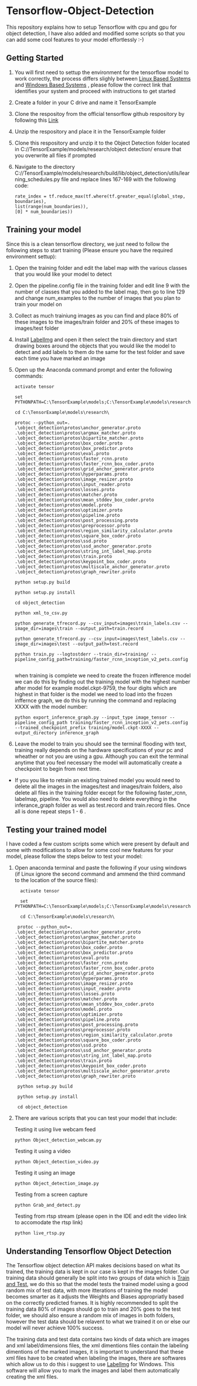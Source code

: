 # Tensorflow-Object-Detection
This repository explains how to setup Tensorflow  with cpu and gpu for object detection, I have also added and modified some scripts so that you can add some cool features to your model effortlessly :-) 

## Getting Started 
1. You will first need to settup the environment for the tensorflow model to work correctly, the process differs slighly 
   between [Linux Based Systems](https://github.com/dan62/Tensorflow-Object-Detection/blob/master/Linux_Settup.md) and [Windows Based Systems](https://github.com/dan62/Tensorflow-Object-Detection/blob/master/Windows_Settup.md) , please follow the correct link that identifies your system and proceed with instructions to get started
   
2. Create a folder in your C drive and name it TensorExample

3. Clone the respositoy from the official tensorflow github respository by following this [Link](https://github.com/tensorflow/models)

4. Unzip the respository and place it in the TensorExample folder 

5. Clone this respository and unzip it to the Object Detection folder located in C://TensorExample/models/research/object detection/
   ensure that you overwrite all files if prompted

6. Navigate to the directory C://TensorExample/models/research/build/lib/object_detection/utils/learning_schedules.py file and replace lines 
   167-169 with the following code:
   
   ```
   rate_index = tf.reduce_max(tf.where(tf.greater_equal(global_step, boundaries),
   list(range(num_boundaries)),
   [0] * num_boundaries))
   ```
   
## Training your model
Since this is a clean tensorflow directory, we just need to follow the following steps to start training (Please ensure you have the required environment settup):

1. Open the training folder and edit the label map with the various classes that you would like your model to detect

2. Open the pipeline.config file in the training folder and edit line 9 with the number of classes that you added to the label map, 
then go to line 129 and change num_examples to the number of images that you plan to train your model on

3. Collect as much trainiung images as you can find and place 80% of these images to the images/train folder and 20% of these images to      images/test folder  

4. Install [LabelImg](https://github.com/tzutalin/labelImg) and open it then select the train directory and start drawing boxes around the objects that you would like the model to detect and add labels to them do the same for the test folder and save each time you have marked an image

5. Open up the Anaconda command prompt and enter the following commands:

   ```
   activate tensor
 
   set PYTHONPATH=C:\TensorExample\models;C:\TensorExample\models\research;C:\TensorExample\models\research\slim
 
   cd C:\TensorExample\models\research\
 
   protoc --python_out=. .\object_detection\protos\anchor_generator.proto .\object_detection\protos\argmax_matcher.proto .\object_detection\protos\bipartite_matcher.proto .\object_detection\protos\box_coder.proto .\object_detection\protos\box_predictor.proto .\object_detection\protos\eval.proto .\object_detection\protos\faster_rcnn.proto .\object_detection\protos\faster_rcnn_box_coder.proto .\object_detection\protos\grid_anchor_generator.proto .\object_detection\protos\hyperparams.proto .\object_detection\protos\image_resizer.proto .\object_detection\protos\input_reader.proto .\object_detection\protos\losses.proto .\object_detection\protos\matcher.proto .\object_detection\protos\mean_stddev_box_coder.proto .\object_detection\protos\model.proto .\object_detection\protos\optimizer.proto .\object_detection\protos\pipeline.proto .\object_detection\protos\post_processing.proto .\object_detection\protos\preprocessor.proto .\object_detection\protos\region_similarity_calculator.proto .\object_detection\protos\square_box_coder.proto .\object_detection\protos\ssd.proto .\object_detection\protos\ssd_anchor_generator.proto .\object_detection\protos\string_int_label_map.proto .\object_detection\protos\train.proto .\object_detection\protos\keypoint_box_coder.proto .\object_detection\protos\multiscale_anchor_generator.proto .\object_detection\protos\graph_rewriter.proto
 
   python setup.py build
 
   python setup.py install
 
   cd object_detection
 
   python xml_to_csv.py
 
   python generate_tfrecord.py --csv_input=images\train_labels.csv --image_dir=images\train --output_path=train.record
 
   python generate_tfrecord.py --csv_input=images\test_labels.csv --image_dir=images\test --output_path=test.record
 
   python train.py --logtostderr --train_dir=training/ --pipeline_config_path=training/faster_rcnn_inception_v2_pets.config
 
   ```
   when training is complete we need to create the frozen infference model we can do this by finding out the training model with the highest number after model for example model.ckpt-9759, the four digits which are highest in that folder is the model we need to load into the frozen inffernce graph, we do this by running the command and replacing XXXX with the model number:

    ```
    python export_inference_graph.py --input_type image_tensor --pipeline_config_path training/faster_rcnn_inception_v2_pets.config --trained_checkpoint_prefix training/model.ckpt-XXXX --output_directory inference_graph
    ```


6. Leave the model to train you should see the terminal flooding with text, training really depends on the hardware specifications of your pc and wheather or not you are using a gpu. Although you can exit the terminal anytime that you feel necessary the model will automatically create a checkpoint to begin from next time.

* If you you like to retrain an existing trained model you would need to delete all the images in the images/test and images/train folders, also delete all files in the training folder except for the following faster_rcnn, labelmap, pipeline. You would also need to delete everything in the inferance_graph folder as well as test.record and train.record files. Once all is done repeat steps 1 - 6 . 


## Testing your trained model
I have coded a few custom scripts some which were present by default and some with modifications to allow for some cool new features for your model, please follow the steps below to test your model:

1. Open anaconda terminal and paste the following if your using windows (if Linux ignore the second command and ammend the third command to the location of the source files):
   ```
     activate tensor
 
     set PYTHONPATH=C:\TensorExample\models;C:\TensorExample\models\research;C:\TensorExample\models\research\slim
 
     cd C:\TensorExample\models\research\
    
    protoc --python_out=. .\object_detection\protos\anchor_generator.proto .\object_detection\protos\argmax_matcher.proto .\object_detection\protos\bipartite_matcher.proto .\object_detection\protos\box_coder.proto .\object_detection\protos\box_predictor.proto .\object_detection\protos\eval.proto .\object_detection\protos\faster_rcnn.proto .\object_detection\protos\faster_rcnn_box_coder.proto .\object_detection\protos\grid_anchor_generator.proto .\object_detection\protos\hyperparams.proto .\object_detection\protos\image_resizer.proto .\object_detection\protos\input_reader.proto .\object_detection\protos\losses.proto .\object_detection\protos\matcher.proto .\object_detection\protos\mean_stddev_box_coder.proto .\object_detection\protos\model.proto .\object_detection\protos\optimizer.proto .\object_detection\protos\pipeline.proto .\object_detection\protos\post_processing.proto .\object_detection\protos\preprocessor.proto .\object_detection\protos\region_similarity_calculator.proto .\object_detection\protos\square_box_coder.proto .\object_detection\protos\ssd.proto .\object_detection\protos\ssd_anchor_generator.proto .\object_detection\protos\string_int_label_map.proto .\object_detection\protos\train.proto .\object_detection\protos\keypoint_box_coder.proto .\object_detection\protos\multiscale_anchor_generator.proto .\object_detection\protos\graph_rewriter.proto
    
    python setup.py build
    
    python setup.py install
    
    cd object_detection
   ```
2. There are various scripts that you can test your model that include:

   Testing it using live webcam feed
   ```
   python Object_detection_webcam.py
   ```

   Testing it using a video
   ```
   python Object_detection_video.py
   ```

   Testing it using an image
   ```
   python Object_detection_image.py
   ```
   
   Testing from a screen capture
   ```
   python Grab_and_detect.py
   ```

   Testing from rtsp stream (please open in the IDE and edit the video link to accomodate the rtsp link)
   ```
   python live_rtsp.py
   ```

## Understanding Tensorflow Object Detection
The Tensorflow object detection API makes decisions based on what its trained, the training data is kept in our case is kept in the images folder. Our training data should generally be split into two groups of data which is [Train and Test](https://github.com/dan62/Tensorflow-Object-Detection/tree/master/images), we do this so that the model tests the trained model using a good random mix of test data, with more itterations of training the model becomes smarter as it adjusts the Weights and Biases appropriatly based on the correctly predicted frames. It is highly recommended to split the training data 80% of images should go to train and 20% goes to the test folder, we should also ensure a random mix of images in both folders, however the test data should be relavent to what we trained it on or else our model will never achieve 100% success. 

The training data and test data contains two kinds of data which are images and xml label/dimensions files, the xml dimentions files contain
the labeling dimentions of the marked images, it is important to understand that these xml files have to be created when labeling the images, there are softwares which allow us to do this i suggest to use [LabelImg](https://github.com/tzutalin/labelImg) for Windows. This software will allow you to mark the images and label them automatically creating the xml files.


